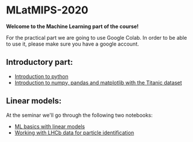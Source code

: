 # MLatMIPS-2020

**Welcome to the Machine Learning part of the course!**

For the practical part we are going to use Google Colab. In order to be able to use it, please make sure you have a google account.

## Introductory part:
 - [Introduction to python](https://colab.research.google.com/github/HSE-LAMBDA/MLatMIPS-2020/blob/master/Introduction/01-Welcome.ipynb)
 - [Introduction to numpy, pandas and matplotlib with the Titanic dataset](https://colab.research.google.com/github/HSE-LAMBDA/MLatMIPS-2020/blob/master/Introduction/02-Libraries.ipynb)

## Linear models:

At the seminar we'll go through the following two notebooks:
 - [ML basics with linear models](https://colab.research.google.com/github/HSE-LAMBDA/MLatMIPS-2020/blob/master/Seminar/1_LinearModels_ToyData.ipynb)
 - [Working with LHCb data for particle identification](https://colab.research.google.com/github/HSE-LAMBDA/MLatMIPS-2020/blob/master/Seminar/2_LinearModels_LHCb_PID.ipynb)
